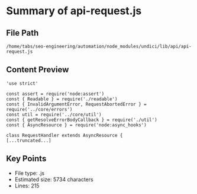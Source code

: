 # Summary of api-request.js
  
## File Path
`/home/tabs/seo-engineering/automation/node_modules/undici/lib/api/api-request.js`

## Content Preview
```
'use strict'

const assert = require('node:assert')
const { Readable } = require('./readable')
const { InvalidArgumentError, RequestAbortedError } = require('../core/errors')
const util = require('../core/util')
const { getResolveErrorBodyCallback } = require('./util')
const { AsyncResource } = require('node:async_hooks')

class RequestHandler extends AsyncResource {
[...truncated...]
```

## Key Points
- File type: .js
- Estimated size: 5734 characters
- Lines: 215
